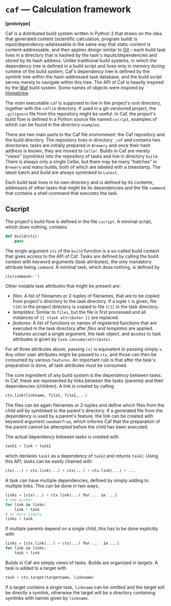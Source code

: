 # `caf` — Calculation framework

**[prototype]**

Caf is a distributed build system written in Python 3 that draws on the idea that generated content (scientific calculation, program build) is input/dependency-addressable in the same way that static content is content-addressable, and then applies design similar to [Git](https://git-scm.com) – each build task lives in a directory that is hashed by the task's inputs/dependencies and stored by its hash address. Unlike traditional build systems, in which the dependency tree is defined in a build script and lives only in memory during runtime of the build system, Caf's dependency tree is defined by the symlink tree within the hash-addressed task database, and the build script serves merely to navigate within this tree. The API of Caf is heavily inspired by the [Waf](https://waf.io) build system. Some names of objects were inspired by [Homebrew](http://brew.sh).

The main executable `caf` is supposed to live in the project's root directory, together with the `caflib` directory. If used in a git-versioned project, the `.gitignore` file from this repository might be useful. In Caf, the project's build flow is defined in a Python source file named `cscript`, examples of which can be found in the directory `examples`.

There are two main parts to the Caf file environment: the Caf repository and the build directory. The repository lives in directory `_caf` and contains two directories: tasks are initially prepared in `Brewery` and once their hash address is known, they are moved to `Cellar`. Builds in Caf are merely "views" (symlinks) into the repository of tasks and live in directory `build`. There is always only a single Cellar, but there may be many "batches" in `Brewery` and many builds, both of which are labeled with a timestamp. The latest batch and build are always symlinked to `Latest`.

Each build task lives in its own directory and is defined by its contents, addresses of other tasks that might be its dependencies and the file `command` that contains a shell command that executes the task.

## Cscript

The project's build flow is defined in the file `cscript`. A minimal script, which does nothing, contains

```python
def build(ctx):
    pass
```

The single argument `ctx` of the `build` function is a so-called build context that gives access to the API of Caf. Tasks are defined by calling the build context with keyword arguments (task attributes), the only mandatory attribute being `command`. A minimal task, which does nothing, is defined by

```python
ctx(command='')
```

Other notable task attributes that might be present are:

- *files*: A list of filenames or 2-tuples of filenames, that are to be copied from project's directory to the task directory. If a tuple `t` is given, file `t[0]` in the project directory is copied to file `t[1]` in the task directory.
- *templates*: Similar to `files`, but the file is first processed and all instances of `{{ <task attribute> }}` are replaced.
- *features*: A list of functions or names of registered functions that are executed in the task directory after *files* and *templates* are applied. Features accept a single argument, the task object, and access to task attributes is given by `task.consume(attribute)`.

For all three attributes above, passing `[x]` is equivalent to passing simply `x`. Any other user attributes might be passed to `ctx`, and those can then be consumed by various `features`. An important rule is that after the task's preparation is done, all task attributes must be consumed.

The core ingredient of any build system is the dependency between tasks. In Caf, these are represented by links between the tasks (parents) and their dependencies (children). A link is created by calling

```python
ctx.link(linkname, file1, file2,...)
```

The files can be again filenames or 2-tuples and define which files from the child will by symlinked to the parent's directory. If a generated file from the dependency is used by a parent's feature, the link can be created with keyword argument `needed=True`, which informs Caf that the preparation of the parent cannot be attempted before the child has been executed.

The actual dependency between tasks is created with

```python
task1 + link + task2
```
which declares `task1` as a dependency of `task2` and returns `task2`. Using this API, tasks can be easily chained with

```python
ctx(...) + ctx.link(...) + ctx(...) + ctx.link(...) + ...
```

A task can have multiple dependencies, defined by simply adding to multiple links. This can be done in two ways,

```python
links = [ctx(...) + ctx.link(...) for ... in ...]
# now either 
for link in links:
	link + task
# or more simply
links + task
```

If multiple parents depend on a single child, this has to be done explicitly with

```python
links = [ctx.link(...) + ctx(...) for ...  in ...]
for link in links:
	task + link
```

Builds in Caf are simply views of tasks. Builds are organized in targets. A task is added to a target with

```python
task + ctx.target(targetname, linkname)
```

If a target contains a single task, `linkname` can be omitted and the target will be directly a symlink, otherwise the target will be a directory containing symlinks with names given by `linkname`.
